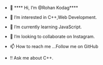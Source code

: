 - 👋 **** Hi, I’m @Rohan Kodag****




- 👀 I’m interested in C++,Web Development.
- 🌱 I’m currently learning JavaScript.
- 💞️ I’m looking to collaborate on Instagram.  
- 📫 How to reach me ...Follow me on GitHub
- !!  Ask me about C++.

<!---
RoPro99/RoPro99 is a ✨ special ✨ repository because its `README.md` (this file) appears on your GitHub profile.
You can click the Preview link to take a look at your changes.
--->

